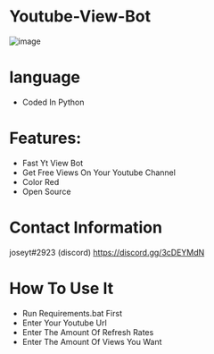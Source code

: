 # Youtube-View-Bot
![image](https://user-images.githubusercontent.com/78001618/168390609-8995a4a8-f051-4768-aa3a-91995a5086fa.png)

# language
- Coded In Python


# Features:
- Fast Yt View Bot
- Get Free Views On Your Youtube Channel
- Color Red
- Open Source
# Contact Information
joseyt#2923 (discord)
https://discord.gg/3cDEYMdN

# How To Use It
- Run Requirements.bat First
- Enter Your Youtube Url
- Enter The Amount Of Refresh Rates
- Enter The Amount Of Views You Want
